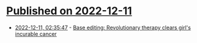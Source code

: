 # [Published on 2022-12-11](index.md)

* [2022-12-11, 02:35:47](https://news.ycombinator.com/item?id=33939491) - [Base editing: Revolutionary therapy clears girl's incurable cancer](https://www.bbc.com/news/health-63859184)
